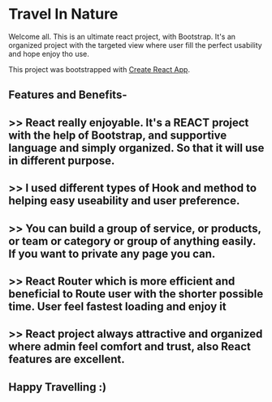 # Travel In Nature  
Welcome all. This is an ultimate react project, with Bootstrap. It's an organized project with the targeted view where user fill the perfect usability and hope enjoy tho use.

This project was bootstrapped with [Create React App](https://travel-in-nature.firebaseapp.com/).

## Features and Benefits-

## >> React really enjoyable. It's a REACT project with the help of Bootstrap, and supportive language and simply organized. So that it will use in different purpose.

## >> I used different types of Hook and method to helping easy useability and user preference.

## >> You can build a group of service, or products, or team or category or group of anything easily. If you want to private any page you can. 

## >> React Router which is more efficient and beneficial to Route user with the shorter possible time. User feel fastest loading and enjoy it

## >> React project always attractive and organized where admin feel comfort and trust, also React features are excellent.


## Happy Travelling :)


